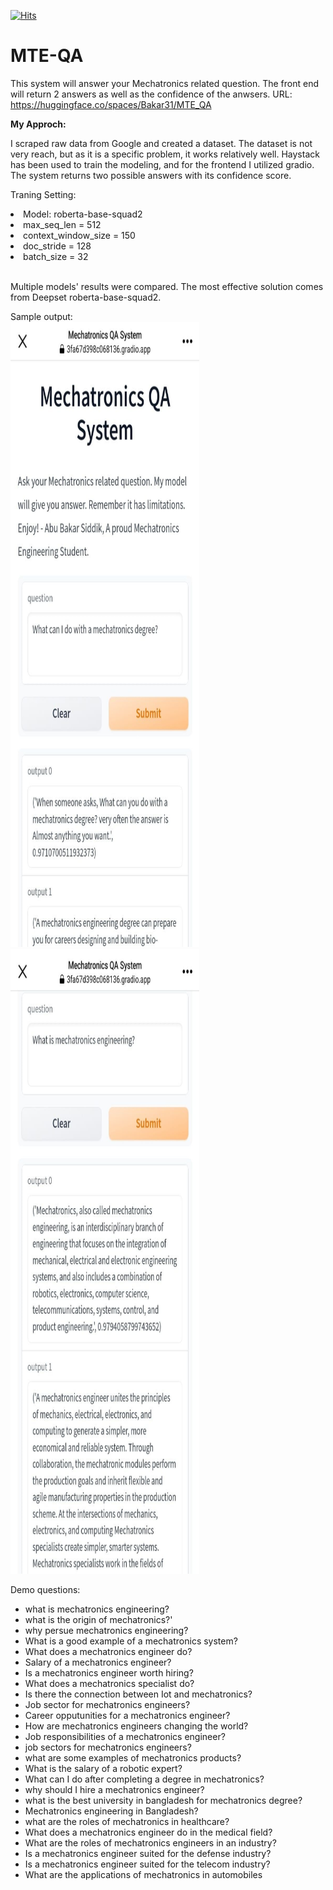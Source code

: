 [![Hits](https://hits.seeyoufarm.com/api/count/incr/badge.svg?url=https%3A%2F%2Fgithub.com%2FBakar31%2FMTE-QA&count_bg=%2379C83D&title_bg=%23555555&icon=&icon_color=%23E7E7E7&title=hits&edge_flat=false)](https://hits.seeyoufarm.com)

# MTE-QA 
This system will answer your Mechatronics related question.
The front end will return 2 answers as well as the confidence of the anwsers.
URL: https://huggingface.co/spaces/Bakar31/MTE_QA

<b>My Approch:</b> 
<p>
I scraped raw data from  Google and created a dataset. The dataset is not very reach, but as it is a specific problem, 
it works relatively well. Haystack has been used to train the modeling, 
and for the frontend I utilized gradio. The system returns two possible answers with its confidence score.

Traning Setting:
<li>Model: roberta-base-squad2</li>
<li>max_seq_len = 512</li>
<li>context_window_size = 150</li>
<li>doc_stride = 128</li>
<li>batch_size = 32</li>
<br>

Multiple models' results were compared. The most effective solution comes from Deepset roberta-base-squad2.</p>

Sample output: <br>
<img src="sample-1.jpg" width="60%" height="1000"> 
<img src="sample-2.jpg" width="60%" height="1000">


Demo questions:
- what is mechatronics engineering?
- what is the origin of mechatronics?'
- why persue mechatronics engineering? 
- What is a good example of a mechatronics system?
- What does a mechatronics engineer do?
- Salary of a mechatronics engineer?
- Is a mechatronics engineer worth hiring? 
- What does a mechatronics specialist do?
- Is there the connection between Iot and mechatronics?
- Job sector for mechatronics engineers?  
- Career opputunities for a mechatronics engineer?
- How are mechatronics engineers changing the world? 
- Job responsibilities of a mechatronics engineer?
- job sectors for mechatronics engineers? 
- what are some examples of mechatronics products?
- What is the salary of a robotic expert?
- What can I do after completing a degree in mechatronics?
- why should I hire a mechatronics engineer?
- what is the best university in bangladesh for mechatronics degree?
- Mechatronics engineering in Bangladesh?
- what are the roles of mechatronics in healthcare?
- What does a mechatronics engineer do in the medical field?
- What are the roles of mechatronics engineers in an industry? 
- Is a mechatronics engineer suited for the defense industry?
- Is a mechatronics engineer suited for the telecom industry?
- What are the applications of mechatronics in automobiles
